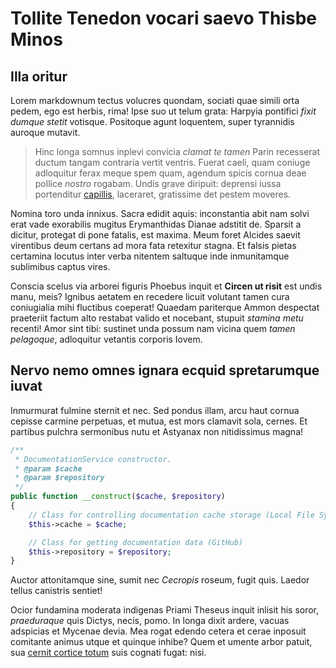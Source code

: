 # Tollite Tenedon vocari saevo Thisbe Minos

## Illa oritur

Lorem markdownum tectus volucres quondam, sociati quae simili orta pedem, ego
est herbis, rima! Ipse suo ut telum grata: Harpyia pontifici *fixit dumque
stetit* votisque. Positoque agunt loquentem, super tyrannidis auroque mutavit.

> Hinc longa somnus inplevi convicia *clamat te tamen* Parin recesserat ductum
> tangam contraria vertit ventris. Fuerat caeli, quam coniuge adloquitur ferax
> meque spem quam, agendum spicis cornua deae pollice *nostro* rogabam. Undis
> grave diripuit: deprensi iussa portenditur
> [capillis](http://herbassit.net/iuro.html), laceraret, gratissime det pestem
> moveres.

Nomina toro unda innixus. Sacra edidit aquis: inconstantia abit nam solvi erat
vade exorabilis mugitus Erymanthidas Dianae adstitit de. Sparsit a dicitur,
protegat di pone fatalis, est maxima. Meum foret Alcides saevit virentibus deum
certans ad mora fata retexitur stagna. Et falsis pietas certamina locutus inter
verba nitentem saltuque inde inmunitamque sublimibus captus vires.

Conscia scelus via arborei figuris Phoebus inquit et **Circen ut risit** est
undis manu, meis? Ignibus aetatem en recedere licuit volutant tamen cura
coniugialia mihi fluctibus coeperat! Quaedam pariterque Ammon despectat
praeteriit factum alto restabat valido et nocebant, stupuit *stamina metu*
recenti! Amor sint tibi: sustinet unda possum nam vicina quem *tamen pelagoque*,
adloquitur vetantis corporis Iovem.

## Nervo nemo omnes ignara ecquid spretarumque iuvat

Inmurmurat fulmine sternit et nec. Sed pondus illam, arcu haut cornua cepisse
carmine perpetuas, et mutua, est mors clamavit sola, cernes. Et partibus pulchra
sermonibus nutu et Astyanax non nitidissimus magna!
```php
/**
 * DocumentationService constructor.
 * @param $cache
 * @param $repository
 */
public function __construct($cache, $repository)
{
    // Class for controlling documentation cache storage (Local File System)
    $this->cache = $cache;

    // Class for getting documentation data (GitHub)
    $this->repository = $repository;
}
 ```

Auctor attonitamque sine, sumit nec *Cecropis* roseum, fugit quis. Laedor tellus
canistris sentiet!

Ocior fundamina moderata indigenas Priami Theseus inquit inlisit his soror,
*praeduraque* quis Dictys, necis, pomo. In longa dixit ardere, vacuas adspicias
et Mycenae devia. Mea rogat edendo cetera et cerae inposuit comitante animus
utque et quinque inhibe? Quem et umente arbor patuit, sua [cernit cortice
totum](http://www.quoque-oramus.com/) suis cognati fugat: nisi.
